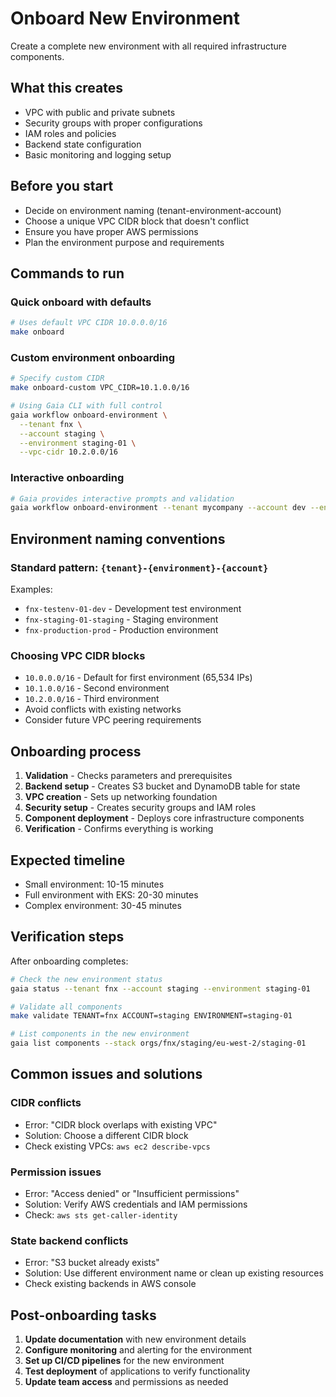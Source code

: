 # Onboard New Environment

Create a complete new environment with all required infrastructure components.

## What this creates
- VPC with public and private subnets
- Security groups with proper configurations
- IAM roles and policies
- Backend state configuration
- Basic monitoring and logging setup

## Before you start
- Decide on environment naming (tenant-environment-account)
- Choose a unique VPC CIDR block that doesn't conflict
- Ensure you have proper AWS permissions
- Plan the environment purpose and requirements

## Commands to run

### Quick onboard with defaults
```bash
# Uses default VPC CIDR 10.0.0.0/16
make onboard
```

### Custom environment onboarding
```bash
# Specify custom CIDR
make onboard-custom VPC_CIDR=10.1.0.0/16

# Using Gaia CLI with full control
gaia workflow onboard-environment \
  --tenant fnx \
  --account staging \
  --environment staging-01 \
  --vpc-cidr 10.2.0.0/16
```

### Interactive onboarding
```bash
# Gaia provides interactive prompts and validation
gaia workflow onboard-environment --tenant mycompany --account dev --environment dev-01
```

## Environment naming conventions

### Standard pattern: `{tenant}-{environment}-{account}`
Examples:
- `fnx-testenv-01-dev` - Development test environment
- `fnx-staging-01-staging` - Staging environment  
- `fnx-production-prod` - Production environment

### Choosing VPC CIDR blocks
- `10.0.0.0/16` - Default for first environment (65,534 IPs)
- `10.1.0.0/16` - Second environment
- `10.2.0.0/16` - Third environment
- Avoid conflicts with existing networks
- Consider future VPC peering requirements

## Onboarding process
1. **Validation** - Checks parameters and prerequisites
2. **Backend setup** - Creates S3 bucket and DynamoDB table for state
3. **VPC creation** - Sets up networking foundation
4. **Security setup** - Creates security groups and IAM roles
5. **Component deployment** - Deploys core infrastructure components
6. **Verification** - Confirms everything is working

## Expected timeline
- Small environment: 10-15 minutes
- Full environment with EKS: 20-30 minutes
- Complex environment: 30-45 minutes

## Verification steps
After onboarding completes:
```bash
# Check the new environment status
gaia status --tenant fnx --account staging --environment staging-01

# Validate all components
make validate TENANT=fnx ACCOUNT=staging ENVIRONMENT=staging-01

# List components in the new environment
gaia list components --stack orgs/fnx/staging/eu-west-2/staging-01
```

## Common issues and solutions

### CIDR conflicts
- Error: "CIDR block overlaps with existing VPC"
- Solution: Choose a different CIDR block
- Check existing VPCs: `aws ec2 describe-vpcs`

### Permission issues
- Error: "Access denied" or "Insufficient permissions"
- Solution: Verify AWS credentials and IAM permissions
- Check: `aws sts get-caller-identity`

### State backend conflicts
- Error: "S3 bucket already exists"
- Solution: Use different environment name or clean up existing resources
- Check existing backends in AWS console

## Post-onboarding tasks
1. **Update documentation** with new environment details
2. **Configure monitoring** and alerting for the environment
3. **Set up CI/CD pipelines** for the new environment
4. **Test deployment** of applications to verify functionality
5. **Update team access** and permissions as needed